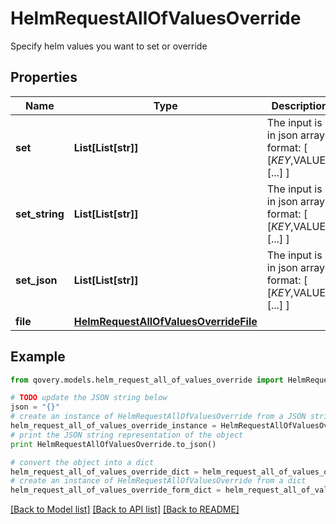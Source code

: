# HelmRequestAllOfValuesOverride

Specify helm values you want to set or override 

## Properties

Name | Type | Description | Notes
------------ | ------------- | ------------- | -------------
**set** | **List[List[str]]** | The input is in json array format: [ [$KEY,$VALUE], [...] ] | [optional] 
**set_string** | **List[List[str]]** | The input is in json array format: [ [$KEY,$VALUE], [...] ] | [optional] 
**set_json** | **List[List[str]]** | The input is in json array format: [ [$KEY,$VALUE], [...] ] | [optional] 
**file** | [**HelmRequestAllOfValuesOverrideFile**](HelmRequestAllOfValuesOverrideFile.md) |  | [optional] 

## Example

```python
from qovery.models.helm_request_all_of_values_override import HelmRequestAllOfValuesOverride

# TODO update the JSON string below
json = "{}"
# create an instance of HelmRequestAllOfValuesOverride from a JSON string
helm_request_all_of_values_override_instance = HelmRequestAllOfValuesOverride.from_json(json)
# print the JSON string representation of the object
print HelmRequestAllOfValuesOverride.to_json()

# convert the object into a dict
helm_request_all_of_values_override_dict = helm_request_all_of_values_override_instance.to_dict()
# create an instance of HelmRequestAllOfValuesOverride from a dict
helm_request_all_of_values_override_form_dict = helm_request_all_of_values_override.from_dict(helm_request_all_of_values_override_dict)
```
[[Back to Model list]](../README.md#documentation-for-models) [[Back to API list]](../README.md#documentation-for-api-endpoints) [[Back to README]](../README.md)


